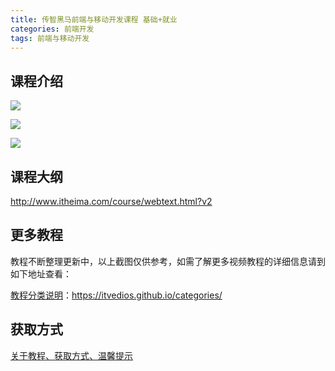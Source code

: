 ```yaml
---
title: 传智黑马前端与移动开发课程 基础+就业
categories: 前端开发
tags: 前端与移动开发
---
```


## 课程介绍

![](http://oqn6ggw87.bkt.clouddn.com/前端与移动开发1.png)

<!--more-->

![](http://oqn6ggw87.bkt.clouddn.com/前端与移动开发2.png)

![](http://oqn6ggw87.bkt.clouddn.com/前端与移动开发3.png)

## 课程大纲

http://www.itheima.com/course/webtext.html?v2

## 更多教程

教程不断整理更新中，以上截图仅供参考，如需了解更多视频教程的详细信息请到如下地址查看：

[教程分类说明](https://itvedios.github.io/categories/)：<https://itvedios.github.io/categories/>

## 获取方式

[关于教程、获取方式、温馨提示](https://itvedios.github.io/about/)